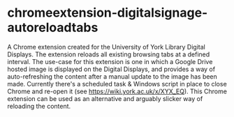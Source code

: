 # chromeextension-digitalsignage-autoreloadtabs

A Chrome extension created for the University of York Library Digital Displays. The extension reloads all existing browsing tabs at a defined interval. The use-case for this extension is one in which a Google Drive hosted image is displayed on the Digital Displays, and provides a way of auto-refreshing the content after a manual update to the image has been made. Currently there's a scheduled task & Windows script in place to close Chrome and re-open it (see https://wiki.york.ac.uk/x/XYX_EQ). This Chrome extension can be used as an alternative and arguably slicker way of reloading the content.

